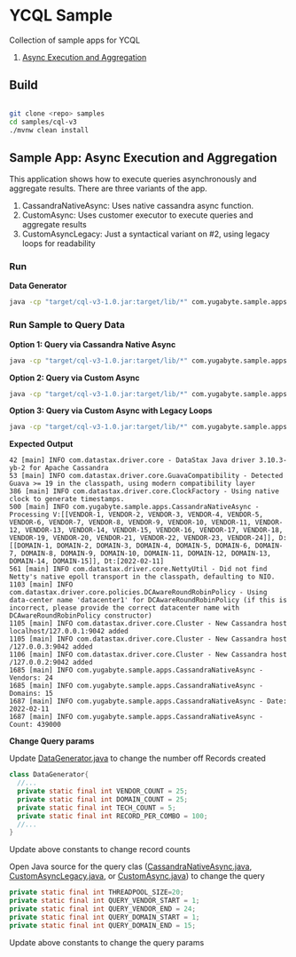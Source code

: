 # YCQL Sample

Collection of sample apps for YCQL

1. [Async Execution and Aggregation](#sample-App--async-execution-and-ggregation)

## Build

```bash

git clone <repo> samples
cd samples/cql-v3
./mvnw clean install
```


## Sample App: Async Execution and Aggregation

This application shows how to execute queries asynchronously and aggregate results. There are
three variants of the app.
1. CassandraNativeAsync: Uses native cassandra async function.
2. CustomAsync: Uses customer executor to execute queries and aggregate results
3. CustomAsyncLegacy: Just a syntactical variant on #2, using legacy loops for readability

### Run

**Data Generator**

```bash
java -cp "target/cql-v3-1.0.jar:target/lib/*" com.yugabyte.sample.apps.DataGenerator
```

### Run Sample to Query Data

**Option 1: Query via Cassandra Native Async**

```bash
java -cp "target/cql-v3-1.0.jar:target/lib/*" com.yugabyte.sample.apps.CassandraNativeAsync

```

**Option 2: Query via Custom Async**

```bash
java -cp "target/cql-v3-1.0.jar:target/lib/*" com.yugabyte.sample.apps.CustomAsync

```

**Option 3: Query via Custom Async with Legacy Loops**

```bash
java -cp "target/cql-v3-1.0.jar:target/lib/*" com.yugabyte.sample.apps.CustomAsyncLegacy

```


**Expected Output**

```
42 [main] INFO com.datastax.driver.core - DataStax Java driver 3.10.3-yb-2 for Apache Cassandra
53 [main] INFO com.datastax.driver.core.GuavaCompatibility - Detected Guava >= 19 in the classpath, using modern compatibility layer
386 [main] INFO com.datastax.driver.core.ClockFactory - Using native clock to generate timestamps.
500 [main] INFO com.yugabyte.sample.apps.CassandraNativeAsync - Processing V:[[VENDOR-1, VENDOR-2, VENDOR-3, VENDOR-4, VENDOR-5, VENDOR-6, VENDOR-7, VENDOR-8, VENDOR-9, VENDOR-10, VENDOR-11, VENDOR-12, VENDOR-13, VENDOR-14, VENDOR-15, VENDOR-16, VENDOR-17, VENDOR-18, VENDOR-19, VENDOR-20, VENDOR-21, VENDOR-22, VENDOR-23, VENDOR-24]], D:[[DOMAIN-1, DOMAIN-2, DOMAIN-3, DOMAIN-4, DOMAIN-5, DOMAIN-6, DOMAIN-7, DOMAIN-8, DOMAIN-9, DOMAIN-10, DOMAIN-11, DOMAIN-12, DOMAIN-13, DOMAIN-14, DOMAIN-15]], Dt:[2022-02-11]
561 [main] INFO com.datastax.driver.core.NettyUtil - Did not find Netty's native epoll transport in the classpath, defaulting to NIO.
1103 [main] INFO com.datastax.driver.core.policies.DCAwareRoundRobinPolicy - Using data-center name 'datacenter1' for DCAwareRoundRobinPolicy (if this is incorrect, please provide the correct datacenter name with DCAwareRoundRobinPolicy constructor)
1105 [main] INFO com.datastax.driver.core.Cluster - New Cassandra host localhost/127.0.0.1:9042 added
1105 [main] INFO com.datastax.driver.core.Cluster - New Cassandra host /127.0.0.3:9042 added
1106 [main] INFO com.datastax.driver.core.Cluster - New Cassandra host /127.0.0.2:9042 added
1685 [main] INFO com.yugabyte.sample.apps.CassandraNativeAsync - Vendors: 24
1685 [main] INFO com.yugabyte.sample.apps.CassandraNativeAsync - Domains: 15
1687 [main] INFO com.yugabyte.sample.apps.CassandraNativeAsync - Date: 2022-02-11
1687 [main] INFO com.yugabyte.sample.apps.CassandraNativeAsync - Count: 439000

```

**Change Query params**

Update [DataGenerator.java] to change the number off Records created


```java
class DataGenerator{
  //...
  private static final int VENDOR_COUNT = 25;
  private static final int DOMAIN_COUNT = 25;
  private static final int TECH_COUNT = 5;
  private static final int RECORD_PER_COMBO = 100;
  //...
}
```

Update above constants to change record counts



Open Java source for the query clas ([CassandraNativeAsync.java], [CustomAsyncLegacy.java],
or [CustomAsync.java])
to change the query

```java
private static final int THREADPOOL_SIZE=20;
private static final int QUERY_VENDOR_START = 1;
private static final int QUERY_VENDOR_END = 24;
private static final int QUERY_DOMAIN_START = 1;
private static final int QUERY_DOMAIN_END = 15;

```
Update above constants to change the query params


[DataGenerator.java]: src/main/java/com/yugabyte/sample/apps/DataGenerator.java
[CassandraNativeAsync.java]: src/main/java/com/yugabyte/sample/apps/CassandraNativeAsync.java
[CustomAsync.java]: src/main/java/com/yugabyte/sample/apps/CustomAsync.java
[CustomAsyncLegacy.java]: src/main/java/com/yugabyte/sample/apps/CustomAsyncLegacy.java
